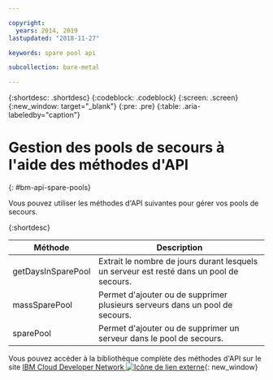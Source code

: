 ```yaml
---

copyright:
  years: 2014, 2019
lastupdated: "2018-11-27"

keywords: spare pool api

subcollection: bare-metal

---
```


{:shortdesc: .shortdesc}
{:codeblock: .codeblock}
{:screen: .screen}
{:new_window: target="_blank"}
{:pre: .pre}
{:table: .aria-labeledby="caption"}


# Gestion des pools de secours à l'aide des méthodes d'API
{: #bm-api-spare-pools}

Vous pouvez utiliser les méthodes d'API suivantes pour gérer vos pools de secours.

{:shortdesc}

|Méthode|Description|
|------|-----------|
|getDaysInSparePool|Extrait le nombre de jours durant lesquels un serveur est resté dans un pool de secours.|
|massSparePool|Permet d'ajouter ou de supprimer plusieurs serveurs dans un pool de secours.|
|sparePool|Permet d'ajouter ou de supprimer un serveur dans le pool de secours.|

Vous pouvez accéder à la bibliothèque complète des méthodes d'API sur le site [IBM Cloud Developer Network ![Icône de lien externe](../icons/launch-glyph.svg "Icône de lien externe")](https://softlayer.github.io/){: new_window}
